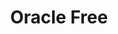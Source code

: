 ---
title: Oracle Free
categories:
  - relational-database
docs:
  - id: java
    url: https://java.testcontainers.org/modules/databases/oraclefree/
    example: |
      ```java
      var oracle = new OracleContainer(DockerImageName.parse("gvenzl/oracle-free:23.3-slim-faststart"));
      oracle.start();
      ```
description: |
  Oracle Database Free is a free edition of the world's leading database specifically designed for anybody to develop, learn, and run on Oracle Database for free.
---
